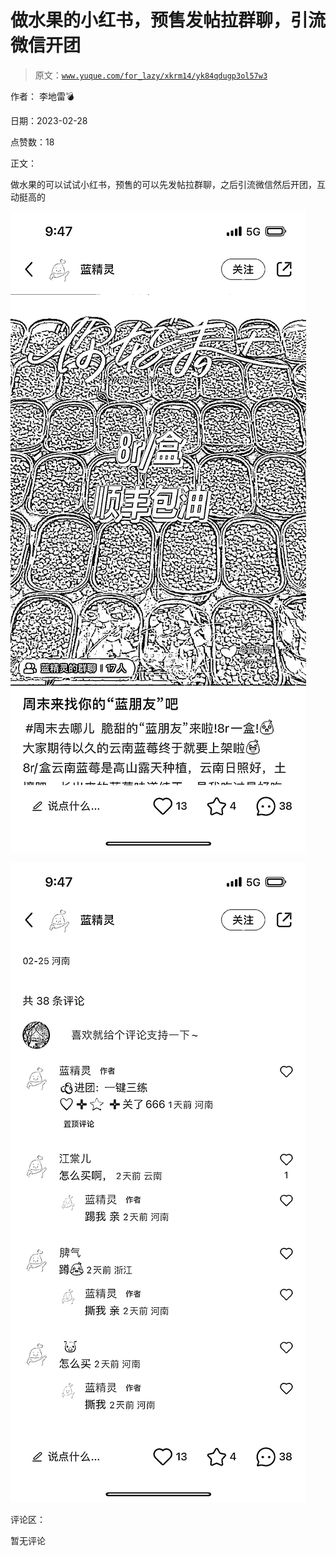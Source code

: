 # 做水果的小红书，预售发帖拉群聊，引流微信开团

> 原文：[`www.yuque.com/for_lazy/xkrm14/yk84qdugp3ol57w3`](https://www.yuque.com/for_lazy/xkrm14/yk84qdugp3ol57w3)

作者： 李地雷💣 

日期：2023-02-28 

点赞数：18 

正文： 

做水果的可以试试小红书，预售的可以先发帖拉群聊，之后引流微信然后开团，互动挺高的 

![](img/12e88dccd66f088fea45e4847ea5dafc.png)  

![](img/2f59f5b87827b593aff993f22faaf54f.png)  

评论区： 

暂无评论 

